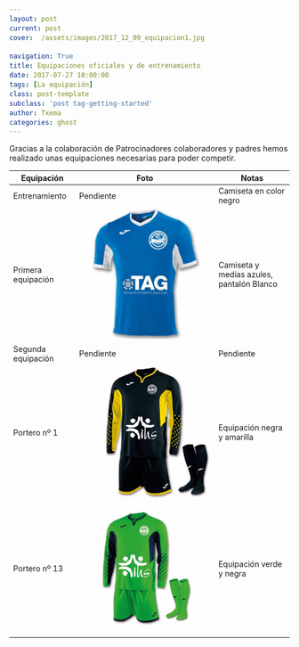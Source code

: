 ```yaml
---
layout: post
current: post
cover:  /assets/images/2017_12_09_equipacion1.jpg

navigation: True
title: Equipaciones oficiales y de entrenamiento
date: 2017-07-27 10:00:00
tags: [La equipación]
class: post-template
subclass: 'post tag-getting-started'
author: Txema
categories: ghost
---
```


Gracias a la colaboración de Patrocinadores colaboradores y padres hemos realizado unas equipaciones necesarias para poder competir.

| Equipación   |      Foto      |    Notas |
|----------|-------------|------|
| Entrenamiento |  Pendiente |  Camiseta en color negro |
| Primera equipación |    ![Primera equipacion](/assets/images/2017_12_09_equipacion1.JPG)   |    Camiseta y medias azules, pantalón Blanco |
| Segunda equipación |    Pendiente  |   Pendiente |
| Portero nº 1 |     ![Primera equipacion](/assets/images/2017_12_09_equipacion_p1.JPG)   |   Equipación negra y amarilla |
| Portero nº 13 |    ![Primera equipacion](/assets/images/2017_12_09_equipacion_p13.JPG)   |   Equipación verde y negra |
